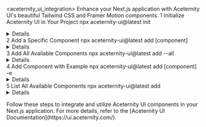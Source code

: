 <aceternity_ui_integration>
  <instructions>
    <title>Integrating Aceternity UI Components into Your Next.js Project</title>
    <description>Enhance your Next.js application with Aceternity UI's beautiful Tailwind CSS and Framer Motion components.</description>
    <steps>
      <step>
        <number>1</number>
        <description>Initialize Aceternity UI in Your Project</description>
        <action>
          <command>npx aceternity-ui@latest init</command>
        </action>
        <details>
          <item>Creates a `components.json` and `tailwind.config.js` file for your project.</item>
          <item>Installs necessary dependencies, including `framer-motion` and `clsx`.</item>
        </details>
      </step>
      <step>
        <number>2</number>
        <description>Add a Specific Component</description>
        <action>
          <command>npx aceternity-ui@latest add [component]</command>
        </action>
        <details>
          <item>Replace `[component]` with the desired component's name.</item>
          <item>For example, to add the Bento Grid component:</item>
          <sublist>
            <item><command>npx aceternity-ui@latest add bento-grid</command></item>
          </sublist>
        </details>
      </step>
      <step>
        <number>3</number>
        <description>Add All Available Components</description>
        <action>
          <command>npx aceternity-ui@latest add --all</command>
        </action>
        <details>
          <item>Installs all components provided by Aceternity UI into your project.</item>
        </details>
      </step>
      <step>
        <number>4</number>
        <description>Add Component with Example</description>
        <action>
          <command>npx aceternity-ui@latest add [component] -e</command>
        </action>
        <details>
          <item>Includes a demo or example for the specified component.</item>
          <item>For instance, to add the Bento Grid component with an example:</item>
          <sublist>
            <item><command>npx aceternity-ui@latest add bento-grid -e</command></item>
          </sublist>
        </details>
      </step>
      <step>
        <number>5</number>
        <description>List All Available Components</description>
        <action>
          <command>npx aceternity-ui@latest add</command>
        </action>
        <details>
          <item>Displays a list of all components and their aliases available for installation.</item>
        </details>
      </step>
    </steps>
  </instructions>

  <execution>
    <prompt>Follow these steps to integrate and utilize Aceternity UI components in your Next.js application. For more details, refer to the [Aceternity UI Documentation](https://ui.aceternity.com/).</prompt>
  </execution>
</aceternity_ui_integration>
